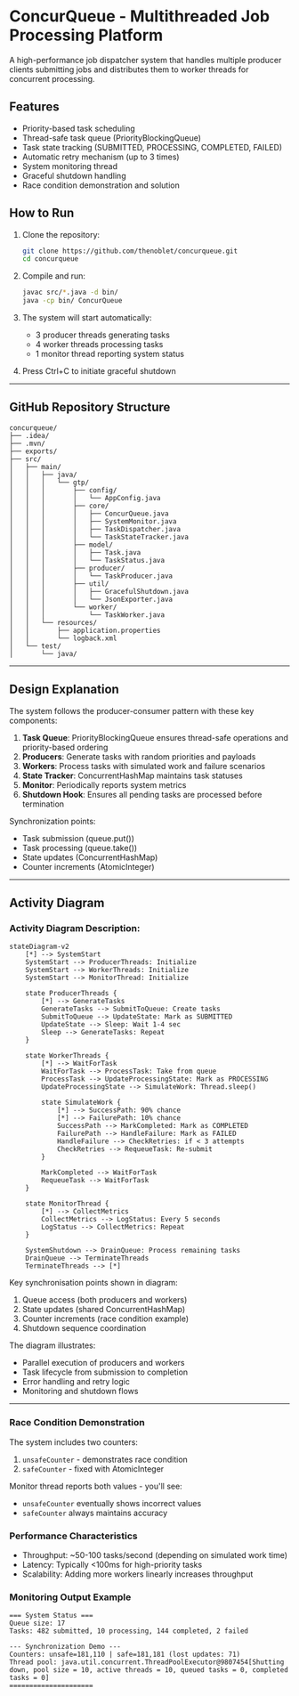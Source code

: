 # ConcurQueue - Multithreaded Job Processing Platform

A high-performance job dispatcher system that handles multiple producer clients submitting jobs and distributes them to worker threads for concurrent processing.

## Features
- Priority-based task scheduling
- Thread-safe task queue (PriorityBlockingQueue)
- Task state tracking (SUBMITTED, PROCESSING, COMPLETED, FAILED)
- Automatic retry mechanism (up to 3 times)
- System monitoring thread
- Graceful shutdown handling
- Race condition demonstration and solution

## How to Run
1. Clone the repository:
   ```bash
   git clone https://github.com/thenoblet/concurqueue.git
   cd concurqueue
   ```

2. Compile and run:
   ```bash
   javac src/*.java -d bin/
   java -cp bin/ ConcurQueue
   ```

3. The system will start automatically:
   - 3 producer threads generating tasks
   - 4 worker threads processing tasks
   - 1 monitor thread reporting system status

4. Press Ctrl+C to initiate graceful shutdown

---

## GitHub Repository Structure
```
concurqueue/
├── .idea/
├── .mvn/
├── exports/
├── src/
│   ├── main/
│   │   ├── java/
│   │   │   └── gtp/
│   │   │       ├── config/
│   │   │       │   └── AppConfig.java
│   │   │       ├── core/
│   │   │       │   ├── ConcurQueue.java
│   │   │       │   ├── SystemMonitor.java
│   │   │       │   ├── TaskDispatcher.java
│   │   │       │   └── TaskStateTracker.java
│   │   │       ├── model/
│   │   │       │   ├── Task.java
│   │   │       │   └── TaskStatus.java
│   │   │       ├── producer/
│   │   │       │   └── TaskProducer.java
│   │   │       ├── util/
│   │   │       │   ├── GracefulShutdown.java
│   │   │       │   └── JsonExporter.java
│   │   │       └── worker/
│   │   │           └── TaskWorker.java
│   │   └── resources/
│   │       ├── application.properties
│   │       └── logback.xml
│   └── test/
│       └── java/
```

---

## Design Explanation
The system follows the producer-consumer pattern with these key components:

1. **Task Queue**: PriorityBlockingQueue ensures thread-safe operations and priority-based ordering
2. **Producers**: Generate tasks with random priorities and payloads
3. **Workers**: Process tasks with simulated work and failure scenarios
4. **State Tracker**: ConcurrentHashMap maintains task statuses
5. **Monitor**: Periodically reports system metrics
6. **Shutdown Hook**: Ensures all pending tasks are processed before termination

Synchronization points:
- Task submission (queue.put())
- Task processing (queue.take())
- State updates (ConcurrentHashMap)
- Counter increments (AtomicInteger)

---

## Activity Diagram

### Activity Diagram Description:
```mermaid
stateDiagram-v2
    [*] --> SystemStart
    SystemStart --> ProducerThreads: Initialize
    SystemStart --> WorkerThreads: Initialize
    SystemStart --> MonitorThread: Initialize
    
    state ProducerThreads {
        [*] --> GenerateTasks
        GenerateTasks --> SubmitToQueue: Create tasks
        SubmitToQueue --> UpdateState: Mark as SUBMITTED
        UpdateState --> Sleep: Wait 1-4 sec
        Sleep --> GenerateTasks: Repeat
    }
    
    state WorkerThreads {
        [*] --> WaitForTask
        WaitForTask --> ProcessTask: Take from queue
        ProcessTask --> UpdateProcessingState: Mark as PROCESSING
        UpdateProcessingState --> SimulateWork: Thread.sleep()
        
        state SimulateWork {
            [*] --> SuccessPath: 90% chance
            [*] --> FailurePath: 10% chance
            SuccessPath --> MarkCompleted: Mark as COMPLETED
            FailurePath --> HandleFailure: Mark as FAILED
            HandleFailure --> CheckRetries: if < 3 attempts
            CheckRetries --> RequeueTask: Re-submit
        }
        
        MarkCompleted --> WaitForTask
        RequeueTask --> WaitForTask
    }
    
    state MonitorThread {
        [*] --> CollectMetrics
        CollectMetrics --> LogStatus: Every 5 seconds
        LogStatus --> CollectMetrics: Repeat
    }
    
    SystemShutdown --> DrainQueue: Process remaining tasks
    DrainQueue --> TerminateThreads
    TerminateThreads --> [*]
```

Key synchronisation points shown in diagram:
1. Queue access (both producers and workers)
2. State updates (shared ConcurrentHashMap)
3. Counter increments (race condition example)
4. Shutdown sequence coordination

The diagram illustrates:
- Parallel execution of producers and workers
- Task lifecycle from submission to completion
- Error handling and retry logic
- Monitoring and shutdown flows

---

### Race Condition Demonstration
The system includes two counters:
1. `unsafeCounter` - demonstrates race condition
2. `safeCounter` - fixed with AtomicInteger

Monitor thread reports both values - you'll see:
- `unsafeCounter` eventually shows incorrect values
- `safeCounter` always maintains accuracy

### Performance Characteristics
- Throughput: ~50-100 tasks/second (depending on simulated work time)
- Latency: Typically <100ms for high-priority tasks
- Scalability: Adding more workers linearly increases throughput

### Monitoring Output Example
```
=== System Status ===
Queue size: 17
Tasks: 482 submitted, 10 processing, 144 completed, 2 failed

--- Synchronization Demo ---
Counters: unsafe=181,110 | safe=181,181 (lost updates: 71)
Thread pool: java.util.concurrent.ThreadPoolExecutor@9807454[Shutting down, pool size = 10, active threads = 10, queued tasks = 0, completed tasks = 0]
=====================
```
